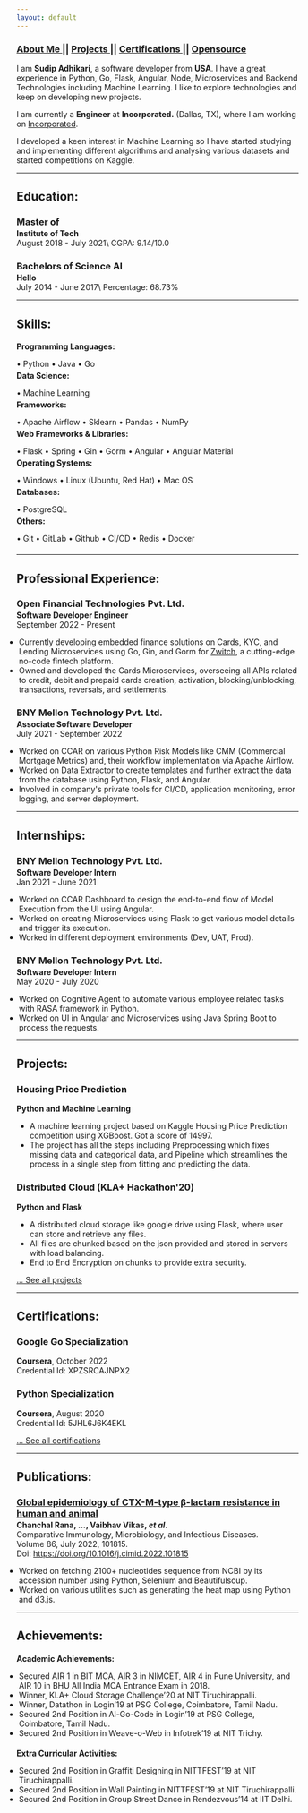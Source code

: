 ```yaml
---
layout: default
---
```

### [About Me ](./index.md) || [Projects ](./projects.md) || [Certifications ](./certifications.md) || [Opensource ](./opensource.md)

I am **Sudip Adhikari**, a software developer from **USA**. I have a great experience in Python, Go, Flask, Angular, Node, Microservices and Backend Technologies including Machine Learning. I like to explore technologies and keep on developing new projects.

I am currently a **Engineer** at **Incorporated.** (Dallas, TX), where I am working on [Incorporated](https://www.github.com).

I developed a keen interest in Machine Learning so I have started studying and implementing different algorithms and analysing various datasets and started competitions on Kaggle.

---

## Education:

<h3 style="margin-bottom:2px;">Master of </h3>
<h4 style="margin:0;"> Institute of Tech</h4>
August 2018 - July 2021\
CGPA: 9.14/10.0

<h3 style="margin-bottom:2px;">Bachelors of Science AI</h3>
<h4 style="margin:0;">Hello</h4>
July 2014 - June 2017\
Percentage: 68.73%

---

## Skills:

<h4 style="margin-bottom:2px;">Programming Languages:</h4>
<p style="margin-bottom:4px;">&#x2022; Python &#x2022; Java &#x2022; Go</p>

<h4 style="margin-bottom:2px; margin-top:2px;">Data Science:</h4>
<p style="margin-bottom:4px;">&#x2022; Machine Learning</p>

<h4 style="margin-bottom:2px; margin-top:2px;">Frameworks:</h4>
<p style="margin-bottom:4px;">&#x2022; Apache Airflow &#x2022; Sklearn &#x2022; Pandas &#x2022; NumPy</p>

<h4 style="margin-bottom:2px; margin-top:2px;">Web Frameworks & Libraries:</h4>
<p style="margin-bottom:4px;">&#x2022; Flask &#x2022; Spring &#x2022; Gin &#x2022; Gorm &#x2022; Angular &#x2022; Angular Material</p>

<h4 style="margin-bottom:2px; margin-top:2px;">Operating Systems:</h4>
<p style="margin-bottom:4px;">&#x2022; Windows &#x2022; Linux (Ubuntu, Red Hat) &#x2022; Mac OS</p>

<h4 style="margin-bottom:2px; margin-top:2px;">Databases:</h4>
<p style="margin-bottom:4px;">&#x2022; PostgreSQL</p>

<h4 style="margin-bottom:2px; margin-top:2px;">Others:</h4>
<p style="margin-bottom:20px;">&#x2022; Git &#x2022; GitLab &#x2022; Github &#x2022; CI/CD &#x2022; Redis &#x2022; Docker</p>

---

## Professional Experience:

<h3 style="margin-bottom:2px;">Open Financial Technologies Pvt. Ltd.</h3>
<p style="margin:0;"><b>Software Developer Engineer</b><br>
September 2022 - Present</p>
<ul style="margin-left: -1.4em;">
  <li>Currently developing embedded finance solutions on Cards, KYC, and Lending Microservices using Go, Gin, and Gorm for <a href="https://www.zwitch.io/">Zwitch</a>, a cutting-edge no-code fintech platform.</li>
  <li>Owned and developed the Cards Microservices, overseeing all APIs related to credit, debit and prepaid cards creation, activation, blocking/unblocking, transactions, reversals, and settlements.</li>
</ul>

<h3 style="margin-bottom:2px;">BNY Mellon Technology Pvt. Ltd.</h3>
<p style="margin:0;"><b>Associate Software Developer</b><br>
July 2021 - September 2022</p>
<ul style="margin-left: -1.4em;">
  <li>Worked on CCAR on various Python Risk Models like CMM (Commercial Mortgage Metrics) and, their workflow implementation via Apache Airflow.</li>
  <li>Worked on Data Extractor to create templates and further extract the data from the database using Python, Flask, and Angular.</li>
  <li>Involved in company's private tools for CI/CD, application monitoring, error logging, and server deployment.</li>
</ul>

---
  
## Internships:

<h3 style="margin-bottom:2px;">BNY Mellon Technology Pvt. Ltd.</h3>
<p style="margin:0;"><b>Software Developer Intern</b><br>
Jan 2021 - June 2021</p>
<ul style="margin-left: -1.4em;">
  <li>Worked on CCAR Dashboard to design the end-to-end flow of Model Execution from the UI using Angular.</li>
  <li>Worked on creating Microservices using Flask to get various model details and trigger its execution.</li>
  <li>Worked in different deployment environments (Dev, UAT, Prod).</li>
</ul>  
  
<h3 style="margin-bottom:2px;">BNY Mellon Technology Pvt. Ltd.</h3>
<p style="margin:0;"><b>Software Developer Intern</b><br>
May 2020 - July 2020</p>
<ul style="margin-left: -1.4em;">
  <li>Worked on Cognitive Agent to automate various employee related tasks with RASA framework in Python.</li>
  <li>Worked on UI in Angular and Microservices using Java Spring Boot to process the requests.</li>
</ul>

---

## Projects:

<div class="card">
  <h3>Housing Price Prediction</h3>
  <p><b>Python and Machine Learning</b></p>
  <ul>
    <li>A machine learning project based on Kaggle Housing Price Prediction competition using XGBoost. Got a score of 14997.</li>
    <li>The project has all the steps including Preprocessing which fixes missing data and categorical data, and Pipeline which streamlines the process in a single step from fitting and predicting the data.</li>
  </ul>
  <a href="https://vaibhavvikas.ml/housing-price-predictor/"><span class="card-link-spanner"></span></a>
</div>

<div class="card">
  <h3>Distributed Cloud (KLA+ Hackathon'20)</h3>
  <p><b>Python and Flask</b></p>
  <ul>
    <li>A distributed cloud storage like google drive using Flask, where user can store and retrieve any files.</li>
    <li>All files are chunked based on the json provided and stored in servers with load balancing.</li>
    <li>End to End Encryption on chunks to provide extra security.</li>
  </ul>
  <a href="https://vaibhavvikas.ml/distributed-cloud"><span class="card-link-spanner"></span></a>
</div>

[... See all projects](./projects)

---

## Certifications:

<div class="card">
  <h3>Google Go Specialization</h3>
  <p><b>Coursera</b>, October 2022<br>
  Credential Id: XPZSRCAJNPX2</p>
  <a href="https://www.coursera.org/account/accomplishments/specialization/XPZSRCAJNPX2"><span class="card-link-spanner"></span></a>
</div>

<div class="card">
  <h3>Python Specialization</h3>
  <p><b>Coursera</b>, August 2020<br>
  Credential Id: 5JHL6J6K4EKL</p>
  <a href="https://www.coursera.org/account/accomplishments/specialization/certificate/5JHL6J6K4EKL"><span class="card-link-spanner"></span></a>
</div>

[... See all certifications](./certifications)

---

## Publications:

<h3 style="margin-bottom:2px; color:var(--clr-a-text);"><a href="https://www.sciencedirect.com/science/article/abs/pii/S0147957122000728">Global epidemiology of CTX-M-type β-lactam resistance in human and animal</a></h3>
<p style="margin:0;"><b>Chanchal Rana, ..., Vaibhav Vikas, <i>et al</i>.</b><br>
Comparative Immunology, Microbiology, and Infectious Diseases.<br>
Volume 86, July 2022, 101815.<br>
Doi: <a href="https://doi.org/10.1016/j.cimid.2022.101815">https://doi.org/10.1016/j.cimid.2022.101815</a></p>
<ul style="margin-left: -1.4em;">
  <li>Worked on fetching 2100+ nucleotides sequence from NCBI by its accession number using Python, Selenium and Beautifulsoup.</li>
  <li>Worked on various utilities such as generating the heat map using Python and d3.js.</li>
</ul>

---

## Achievements:

<h4 style="margin-bottom:5px;">Academic Achievements:</h4>
<ul style="margin-left: -1.4em;">
  <li>Secured AIR 1 in BIT MCA, AIR 3 in NIMCET, AIR 4 in Pune University, and AIR 10 in BHU All India MCA Entrance Exam in 2018.</li>
  <li>Winner, KLA+ Cloud Storage Challenge’20 at NIT Tiruchirappalli.</li>
  <li>Winner, Datathon in Login’19 at PSG College, Coimbatore, Tamil Nadu.</li>
  <li>Secured 2nd Position in Al-Go-Code in Login’19 at PSG College, Coimbatore, Tamil Nadu.</li>
  <li>Secured 2nd Position in Weave-o-Web in Infotrek’19 at NIT Trichy.</li>
</ul>

<h4 style="margin-bottom:5px;">Extra Curricular Activities:</h4>
<ul style="margin-left: -1.4em;">
  <li>Secured 2nd Position in Graffiti Designing in NITTFEST’19 at NIT Tiruchirappalli.</li>
  <li>Secured 2nd Position in Wall Painting in NITTFEST’19 at NIT Tiruchirappalli.</li>
  <li>Secured 2nd Position in Group Street Dance in Rendezvous’14 at IIT Delhi.</li>
</ul>
